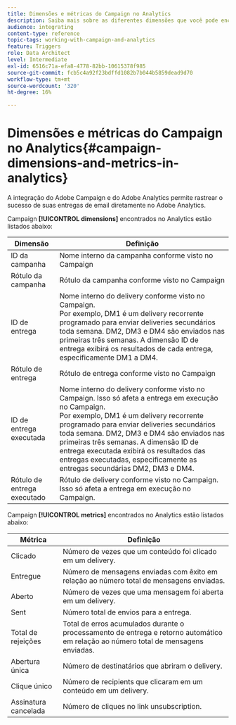 ```yaml
---
title: Dimensões e métricas do Campaign no Analytics
description: Saiba mais sobre as diferentes dimensões que você pode encontrar no Adobe Analytics para começar a rastrear seus deliveries de email do Adobe Campaign.
audience: integrating
content-type: reference
topic-tags: working-with-campaign-and-analytics
feature: Triggers
role: Data Architect
level: Intermediate
exl-id: 6516c71a-efa8-4778-82bb-10615378f985
source-git-commit: fcb5c4a92f23bdffd1082b7b044b5859dead9d70
workflow-type: tm+mt
source-wordcount: '320'
ht-degree: 16%

---
```


# Dimensões e métricas do Campaign no Analytics{#campaign-dimensions-and-metrics-in-analytics}

A integração do Adobe Campaign e do Adobe Analytics permite rastrear o sucesso de suas entregas de email diretamente no Adobe Analytics.

Campaign **[!UICONTROL dimensions]** encontrados no Analytics estão listados abaixo:

<table> 
 <thead> 
  <tr> 
   <th> Dimensão<br /> </th> 
   <th> Definição<br /> </th> 
  </tr> 
 </thead> 
 <tbody> 
  <tr> 
   <td> ID da campanha<br /> </td> 
   <td> Nome interno da campanha conforme visto no Campaign<br /> </td> 
  </tr> 
  <tr> 
   <td> Rótulo da campanha<br /> </td> 
   <td> Rótulo da campanha conforme visto no Campaign<br /> </td> 
  </tr> 
  <tr> 
   <td> ID de entrega<br /> </td> 
   <td> Nome interno do delivery conforme visto no Campaign.<br /> Por exemplo, DM1 é um delivery recorrente programado para enviar deliveries secundários toda semana. DM2, DM3 e DM4 são enviados nas primeiras três semanas. A dimensão ID de entrega exibirá os resultados de cada entrega, especificamente DM1 a DM4. <br /> </td> 
  </tr> 
  <tr> 
   <td> Rótulo de entrega<br /> </td> 
   <td> Rótulo de entrega conforme visto no Campaign<br /> </td> 
  </tr> 
  <tr> 
   <td> ID de entrega executada<br /> </td> 
   <td> Nome interno do delivery conforme visto no Campaign. Isso só afeta a entrega em execução no Campaign.<br /> Por exemplo, DM1 é um delivery recorrente programado para enviar deliveries secundários toda semana. DM2, DM3 e DM4 são enviados nas primeiras três semanas. A dimensão ID de entrega executada exibirá os resultados das entregas executadas, especificamente as entregas secundárias DM2, DM3 e DM4. <br /> </td> 
  </tr> 
  <tr> 
   <td> Rótulo de entrega executado<br /> </td> 
   <td> Rótulo de delivery conforme visto no Campaign. Isso só afeta a entrega em execução no Campaign.<br /> </td> 
  </tr> 
 </tbody> 
</table>

Campaign **[!UICONTROL metrics]** encontrados no Analytics estão listados abaixo:

<table> 
 <thead> 
  <tr> 
   <th> Métrica<br /> </th> 
   <th> Definição<br /> </th> 
  </tr> 
 </thead> 
 <tbody> 
  <tr> 
   <td> Clicado<br /> </td> 
   <td> Número de vezes que um conteúdo foi clicado em um delivery.<br /> </td> 
  </tr> 
  <tr> 
   <td> Entregue<br /> </td> 
   <td> Número de mensagens enviadas com êxito em relação ao número total de mensagens enviadas.<br /> </td> 
  </tr> 
  <tr> 
   <td> Aberto<br /> </td> 
   <td> Número de vezes que uma mensagem foi aberta em um delivery.<br /> </td> 
  </tr> 
  <tr> 
   <td> Sent<br /> </td> 
   <td> Número total de envios para a entrega.<br /> </td> 
  </tr> 
  <tr> 
   <td> Total de rejeições<br /> </td> 
   <td> Total de erros acumulados durante o processamento de entrega e retorno automático em relação ao número total de mensagens enviadas.<br /> </td> 
  </tr> 
  <tr> 
   <td> Abertura única<br /> </td> 
   <td> Número de destinatários que abriram o delivery.<br /> </td> 
  </tr> 
  <tr> 
   <td> Clique único<br /> </td> 
   <td> Número de recipients que clicaram em um conteúdo em um delivery.<br /> </td> 
  </tr> 
  <tr> 
   <td> Assinatura cancelada<br /> </td> 
   <td> Número de cliques no link unsubscription.<br /> </td> 
  </tr> 
 </tbody> 
</table>
